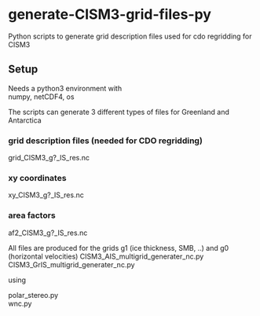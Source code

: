 # generate-CISM3-grid-files-py
Python scripts to generate grid description files used for cdo regridding for CISM3

## Setup
Needs a python3 environment with  
numpy, netCDF4, os

The scripts can generate 3 different types of files for Greenland and Antarctica

### grid description files (needed for CDO regridding)
  grid_CISM3_g?_IS_res.nc
### xy coordinates 
  xy_CISM3_g?_IS_res.nc
### area factors 
  af2_CISM3_g?_IS_res.nc

All files are produced for the grids g1 (ice thickness, SMB, ..) and g0 (horizontal velocities)
  CISM3_AIS_multigrid_generater_nc.py  
  CISM3_GrIS_multigrid_generater_nc.py  

using  

  polar_stereo.py  
  wnc.py  
